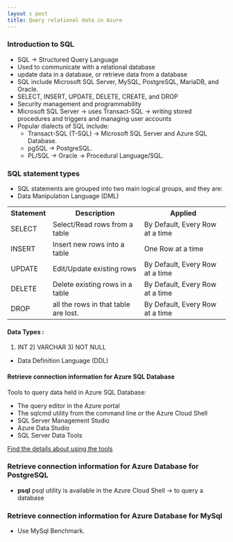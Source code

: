 ```yaml
---
layout : post
title: Query relational data in Azure
---
```


### Introduction to SQL
* SQL -> Structured Query Language
* Used to communicate with a relational database
* update data in a database, or retrieve data from a database
* SQL include Microsoft SQL Server, MySQL, PostgreSQL, MariaDB, and Oracle.
* SELECT, INSERT, UPDATE, DELETE, CREATE, and DROP
* Security management and programmability
* Microsoft SQL Server -> uses Transact-SQL -> writing stored procedures and triggers and managing user accounts
* Popular dialects of SQL include:
  * Transact-SQL (T-SQL) -> Microsoft SQL Server and Azure SQL Database.
  * pgSQL -> PostgreSQL.
  * PL/SQL  -> Oracle -> Procedural Language/SQL.

### SQL statement types
  * SQL statements are grouped into two main logical groups, and they are:
   * Data Manipulation Language (DML)
   
  <table align="center">
  <tr><th align="center">Statement</th><th align="center">Description</th><th align="center">Applied</th></tr>
  <tr><td>SELECT</td><td>Select/Read rows from a table</td><td>By Default, Every Row at a time</td></tr>
   <tr><td>INSERT</td><td>Insert new rows into a table</td><td>One Row at a time</td></tr>
   <tr><td>UPDATE</td><td>Edit/Update existing rows</td><td>By Default, Every Row at a time</td></tr>
   <tr><td>DELETE</td><td>Delete existing rows in a table</td><td>By Default, Every Row at a time</td></tr>
 <tr><td>DROP</td><td>all the rows in that table are lost.</td><td>By Default, Every Row at a time</td></tr>
  </table>
  
  #### Data Types :
  1) INT 2) VARCHAR 3) NOT NULL
 
   * Data Definition Language (DDL)

#### Retrieve connection information for Azure SQL Database
Tools to query data held in Azure SQL Database:
* The query editor in the Azure portal
* The sqlcmd utility from the command line or the Azure Cloud Shell
* SQL Server Management Studio
* Azure Data Studio
* SQL Server Data Tools

[Find the details about using the tools](https://docs.microsoft.com/en-us/learn/modules/query-relational-data/3-sql-database)

### Retrieve connection information for Azure Database for PostgreSQL

* **psql** psql utility is available in the Azure Cloud Shell -> to query a database

### Retrieve connection information for Azure Database for MySql
* Use MySql Benchmark.
   
